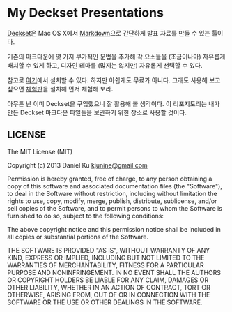 My Deckset Presentations
========================

[Deckset](http://www.decksetapp.com/)은 Mac OS X에서 [Markdown](http://daringfireball.net/projects/markdown/)으로 간단하게 발표 자료를 만들 수 있는 툴이다.

기존의 마크다운에 몇 가지 부가적인 문법을 추가해 각 요소들을 (조금이나마) 자유롭게 배치할 수 있게 하고, 디자인 테마를 (많지는 않지만) 자유롭게 선택할 수 있다.

참고로 [여기](https://itunes.apple.com/us/app/deckset-turn-your-notes-into/id847496013?ls=1&mt=12)에서 설치할 수 있다. 하지만 아쉽게도 무료가 아니다. 그래도 사용해 보고 싶으면 [체험판](http://bit.ly/trydeckset)을 설치해 먼저 체험해 보라.

아무튼 난 이미 Deckset을 구입했으니 잘 활용해 볼 생각이다. 이 리포지토리는 내가 만든 Deckset 마크다운 파일들을 보관하기 위한 장소로 사용할 것이다.


LICENSE
-------

The MIT License (MIT)

Copyright (c) 2013 Daniel Ku kjunine@gmail.com

Permission is hereby granted, free of charge, to any person obtaining a copy of
this software and associated documentation files (the "Software"), to deal in
the Software without restriction, including without limitation the rights to
use, copy, modify, merge, publish, distribute, sublicense, and/or sell copies of
the Software, and to permit persons to whom the Software is furnished to do so,
subject to the following conditions:

The above copyright notice and this permission notice shall be included in all
copies or substantial portions of the Software.

THE SOFTWARE IS PROVIDED "AS IS", WITHOUT WARRANTY OF ANY KIND, EXPRESS OR
IMPLIED, INCLUDING BUT NOT LIMITED TO THE WARRANTIES OF MERCHANTABILITY, FITNESS
FOR A PARTICULAR PURPOSE AND NONINFRINGEMENT. IN NO EVENT SHALL THE AUTHORS OR
COPYRIGHT HOLDERS BE LIABLE FOR ANY CLAIM, DAMAGES OR OTHER LIABILITY, WHETHER
IN AN ACTION OF CONTRACT, TORT OR OTHERWISE, ARISING FROM, OUT OF OR IN
CONNECTION WITH THE SOFTWARE OR THE USE OR OTHER DEALINGS IN THE SOFTWARE.
